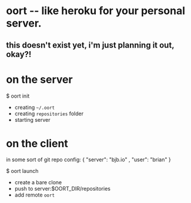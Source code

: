 # oort -- like heroku for your personal server.
## this doesn't exist yet, i'm just planning it out, okay?!

# on the server
$ oort init
   - creating `~/.oort`
   - creating `repositories` folder
   - starting server

# on the client
in some sort of git repo
config:
{ "server": "bjb.io"
, "user": "brian"
}

$ oort launch
  - create a bare clone
  - push to server:$OORT_DIR/repositories
  - add remote `oort`
   
